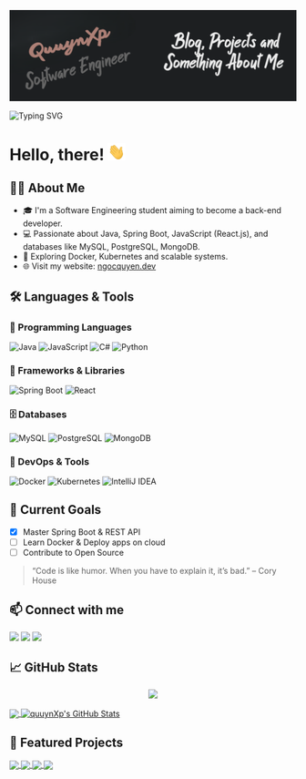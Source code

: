 [![Header](https://raw.githubusercontent.com/quuynXp/quuynXp/main/readme_header.png "Header")](https://ngocquyen.dev/)

![Typing SVG](https://readme-typing-svg.herokuapp.com/?lines=Welcome+to+my+GitHub!;I+love+Java+and+Spring+Boot❤️;&center=true&size=24)

# Hello, there! <img src="https://raw.githubusercontent.com/quuynXp/quuynXp/main/wave.gif" width="30px" height="30px" />

## 🙋‍♂️ About Me

- 🎓 I'm a Software Engineering student aiming to become a back-end developer.
- 💻 Passionate about Java, Spring Boot, JavaScript (React.js), and databases like MySQL, PostgreSQL, MongoDB.
- 🐳 Exploring Docker, Kubernetes and scalable systems.
- 🌐 Visit my website: [ngocquyen.dev](https://ngocquyen.dev/)


## 🛠️ Languages & Tools

### 🚀 Programming Languages
![Java](https://img.shields.io/badge/Java-ED8B00?style=flat&logo=java&logoColor=white)
![JavaScript](https://img.shields.io/badge/JavaScript-F7DF1E?style=flat&logo=javascript&logoColor=black)
![C#](https://img.shields.io/badge/C%23-239120?style=flat&logo=c-sharp&logoColor=white)
![Python](https://img.shields.io/badge/Python-3776AB?style=flat&logo=python&logoColor=white)

### 🧰 Frameworks & Libraries
![Spring Boot](https://img.shields.io/badge/Spring_Boot-6DB33F?style=flat&logo=spring-boot&logoColor=white)
![React](https://img.shields.io/badge/React-20232A?style=flat&logo=react&logoColor=61DAFB)

### 🗄️ Databases
![MySQL](https://img.shields.io/badge/MySQL-4479A1?style=flat&logo=mysql&logoColor=white)
![PostgreSQL](https://img.shields.io/badge/PostgreSQL-336791?style=flat&logo=postgresql&logoColor=white)
![MongoDB](https://img.shields.io/badge/MongoDB-4EA94B?style=flat&logo=mongodb&logoColor=white)

### 🐳 DevOps & Tools
![Docker](https://img.shields.io/badge/Docker-2496ED?style=flat&logo=docker&logoColor=white)
![Kubernetes](https://img.shields.io/badge/Kubernetes-326CE5?style=flat&logo=kubernetes&logoColor=white)
![IntelliJ IDEA](https://img.shields.io/badge/IDE-IntelliJ_IDEA-000000?style=flat&logo=intellij-idea&logoColor=white)

## 📌 Current Goals
- [x] Master Spring Boot & REST API
- [ ] Learn Docker & Deploy apps on cloud
- [ ] Contribute to Open Source

> “Code is like humor. When you have to explain it, it’s bad.” – Cory House

## 📫 Connect with me

<p align="left">
  <a href="https://github.com/quuynXp"><img src="https://img.shields.io/badge/GitHub-100000?style=flat&logo=github&logoColor=white" /></a>
  <a href="https://www.facebook.com/n.quyen19.24vtmp"><img src="https://img.shields.io/badge/Facebook-1877F2?style=flat&logo=facebook&logoColor=white" /></a>
  <a href="mailto:quyen10924@gmail.com"><img src="https://img.shields.io/badge/Gmail-D14836?style=flat&logo=gmail&logoColor=white" /></a>
</p>


## &#x1f4c8; GitHub Stats
<p align="center">
  <img src="https://github-profile-trophy.vercel.app/?username=quuynXp&theme=onedark&margin-w=10&row=2&column=3" />
</p>

<a href="https://github.com/quuynXp/quuynXp">
  <img align="center" src="https://github-readme-stats.vercel.app/api/top-langs/?username=quuynXp&title_color=ffffff&text_color=c9cacc&icon_color=2bbc8a&bg_color=1d1f21&langs_count=4" />
</a>

<a href="https://github.com/quuynXp/quuynXp">
  <img align="center" src="https://github-readme-stats.vercel.app/api?username=quuynXp&show_icons=true&line_height=27&count_private=true&title_color=ffffff&text_color=c9cacc&icon_color=2bbc8a&bg_color=1d1f21" alt="quuynXp's GitHub Stats" />
</a>




## 📌 Featured Projects
<a href="https://github.com/quuynXp/Patient-Management">
  <img align="center" src="https://github-readme-stats.vercel.app/api/pin/?username=quuynXp&repo=Patient-Management&theme=tokyonight" />
</a>

<a href="https://github.com/quuynXp/Restaurant_Korean">
  <img align="center" src="https://github-readme-stats.vercel.app/api/pin/?username=quuynXp&repo=Restaurant_Korean&theme=tokyonight" />
</a>

<a href="https://github.com/quuynXp/Web_Fashion">
  <img align="center" src="https://github-readme-stats.vercel.app/api/pin/?username=quuynXp&repo=Web_Fashion&theme=tokyonight" />
</a>

<a href="https://github.com/HuyNovie/doanwebsite">
  <img align="center" src="https://github-readme-stats.vercel.app/api/pin/?username=HuyNovie&repo=doanwebsite&theme=tokyonight" />
</a>
